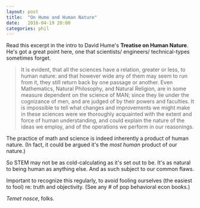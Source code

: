 ```yaml
---
layout: post
title:  "On Hume and Human Nature"
date:   2016-04-19 20:00 
categories: phil
---
```


Read this excerpt in the intro to David Hume's **Treatise on Human Nature**. He's got a great point here, one that scientists/ engineers/ technical-types sometimes forget.

>It is evident, that all the sciences have a relation, greater or less, to human nature: and that however wide any of them may seem to run from it, they still return back by one passage or another. Even Mathematics, Natural Philosophy, and Natural Religion, are in some measure dependent on the science of MAN; since they lie under the cognizance of men, and are judged of by their powers and faculties. It is impossible to tell what changes and improvements we might make in these sciences were we thoroughly acquainted with the extent and force of human understanding, and could explain the nature of the ideas we employ, and of the operations we perform in our reasonings. 

The practice of math and science is indeed inherently a product of human nature.  (In fact, it could be argued it's the *most human* product of our nature.)

So STEM may not be as cold-calculating as it's set out to be.  It's as natural to being human as anything else.  And as such subject to our common flaws. 

Important to recognize this regularly, to avoid fooling ourselves (the easiest to fool) re: truth and objectivity. (See any # of pop behavioral econ books.) 

*Temet nosce*, folks.